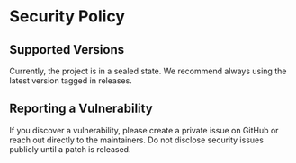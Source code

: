 # Security Policy

## Supported Versions

Currently, the project is in a sealed state. We recommend always using the latest version tagged in releases.

## Reporting a Vulnerability

If you discover a vulnerability, please create a private issue on GitHub or reach out directly to the maintainers. Do not disclose security issues publicly until a patch is released.
